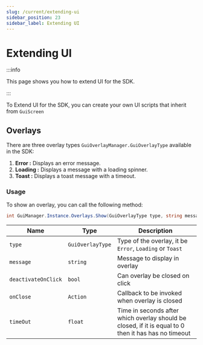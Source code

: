 ```yaml
---
slug: /current/extending-ui
sidebar_position: 23
sidebar_label: Extending UI
---
```


# Extending UI

:::info

This page shows you how to extend UI for the SDK.

:::

To Extend UI for the SDK, you can create your own UI scripts that inherit from `GuiScreen`

## Overlays

There are three overlay types `GuiOverlayManager.GuiOverlayType` available in the SDK:

1. **Error :** Displays an error message.
2. **Loading :** Displays a message with a loading spinner.
3. **Toast :** Displays a toast message with a timeout.

### Usage

To show an overlay, you can call the following method:

```csharp
int GuiManager.Instance.Overlays.Show(GuiOverlayType type, string message, bool deactivateOnClick, Action onClose = null, float timeOut = 0)
```

| **Name**            | **Type**         | **Description**                                                                                      |
|---------------------|------------------|------------------------------------------------------------------------------------------------------|
| `type`              | `GuiOverlayType` | Type of the overlay, it be `Error`, `Loading` or `Toast`                                             |
| `message`           | `string`         | Message to display in overlay                                                                        |
| `deactivateOnClick` | `bool`           | Can overlay be closed on click                                                                       |
| `onClose`           | `Action`         | Callback to be invoked when overlay is closed                                                        |
| `timeOut`           | `float`          | Time in seconds after which overlay should be closed, if it is equal to 0 then it has has no timeout |


